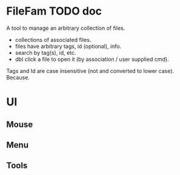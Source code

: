 
# FileFam TODO doc
A tool to manage an arbitrary collection of files.

- collections of associated files.
- files have arbitrary tags, id (optional), info.
- search by tag(s), id, etc.
- dbl click a file to open it (by association / user supplied cmd).

Tags and Id are case insensitive (not and converted to lower case). Because.

# UI

## Mouse

## Menu

## Tools

